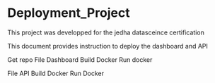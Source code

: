 # Deployment_Project

This project was developped for the jedha datasceince certification

This document provides instruction to deploy the dashboard and API

Get repo
File Dashboard
Build Docker
Run docker

File API
Build Docker
Run Docker
